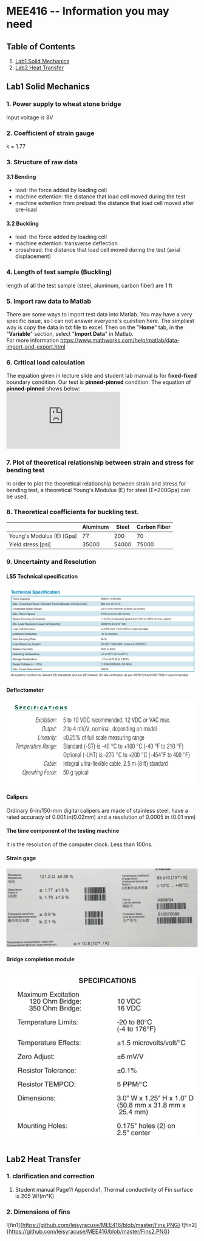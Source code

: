 # MEE416 -- Information you may need
## Table of Contents
1. [Lab1 Solid Mechanics](#lab1-solid-mechanics)
2. [Lab2 Heat Transfer](#lab2-heat-transfer)

## Lab1 Solid Mechanics
### 1. Power supply to wheat stone bridge
Input voltage is 8V 
### 2. Coefficient of strain gauge
k = 1.77
### 3. Structure of raw data
#### 3.1 Bending
- load: the force added by loading cell
- machine extention: the distance that load cell moved during the test
- machine extention from preload: the distance that load cell moved after pre-load
#### 3.2 Buckling
- load: the force added by loading cell
- machine extention: transverse deflection
- crosshead: the distance that load cell moved during the test (axial displacement)
### 4. Length of test sample (Buckling)
length of all the test sample (steel, aluminum, carbon fiber) are 1 ft
### 5. Import raw data to Matlab
There are some ways to import test data into Matlab. You may have a very specific issue, so I can not answer everyone's question here.
The simpliest way is copy the data in txt file to excel. Then on the "**Home**" tab, in the "**Variable**" section, select "**Import Data**" in Matlab.  
For more information https://www.mathworks.com/help/matlab/data-import-and-export.html
### 6. Critical load calculation
The equation given in lecture slide and student lab manual is for **fixed-fixed** boundary condition. Our test is **pinned-pinned** condition. The equation of **pinned-pinned** shows below:  
![](https://latex.codecogs.com/gif.latex?P_%7Bcr%7D%20%3D%20%5Cfrac%7B%5Cpi%5E2EI%7D%7BL%5E2%7D)

### 7. Plot of theoretical relationship between strain and stress for bending test
In order to plot the theoretical relationship between strain and stress for bending test, a theoretical Young's Modulus (E) for steel (E=200Gpa) can be used. 
### 8. Theoretical coefficients for buckling test.
|   |Aluminum|Steel|Carbon Fiber|
|---|---|---|---|
|Young's Modulus (E) [Gpa]|77|200|70|
|Yield stress [psi]|35000|54000|75000|
### 9. Uncertainty and Resolution
#### LS5 Technical specification
![LS5](https://github.com/leisyracuse/MEE416/blob/master/Technical%20Specification.png)
#### Deflectometer
![Deflectometer](https://github.com/leisyracuse/MEE416/blob/master/Deflectometer.png)
#### Calipers
Ordinary 6-in/150-mm digital calipers are made of stainless steel, have a rated accuracy of 0.001 in(0.02mm) and a resolution of 0.0005 in (0.01 mm)
#### The time component of the testing machine
It is the resolution of the computer clock. Less than 100ns.
#### Strain gage
![strain gage](https://github.com/leisyracuse/MEE416/blob/master/sg.jpeg)
#### Bridge completion module
![bridge completion module](https://github.com/leisyracuse/MEE416/blob/master/Bridge%20Completion%20Module.jpeg)

## Lab2 Heat Transfer
### 1. clarification and correction
1. Student manual Page11 Appendix1, Thermal conductivity of Fin surface is 205 W/(m*K)
### 2. Dimensions of fins
![fin1]{https://github.com/leisyracuse/MEE416/blob/master/Fins.PNG}
![fin2]{https://github.com/leisyracuse/MEE416/blob/master/Fins2.PNG}
